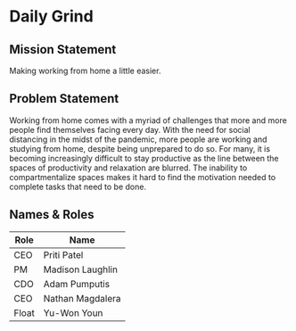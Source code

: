 # Daily Grind

## Mission Statement 

Making working from home a little easier.

## Problem Statement

Working from home comes with a myriad of challenges that more and more people find themselves facing every day. With the need for social distancing in the midst of the pandemic, more people are working and studying from home, despite being unprepared to do so. For many,  it is becoming increasingly difficult to stay productive as the line between the spaces of productivity and relaxation are blurred. The inability to compartmentalize spaces makes it hard to find the motivation needed to complete tasks that need to be done.

## Names & Roles

 Role | Name 
 ------------ | ------------- 
 CEO | Priti Patel 
 PM | Madison Laughlin 
 CDO | Adam Pumputis 
 CEO | Nathan Magdalera 
 Float | Yu-Won Youn 
